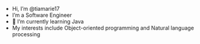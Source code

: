 - Hi, I’m @tiamarie17
- I’m a Software Engineer
- 🌱 I’m currently learning Java 
- My interests include Object-oriented programming and Natural language processing


<!---
tiamarie17/tiamarie17 is a ✨ special ✨ repository because its `README.md` (this file) appears on your GitHub profile.
You can click the Preview link to take a look at your changes.
--->
